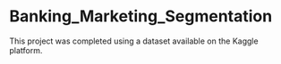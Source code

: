 # Banking_Marketing_Segmentation
This project was completed using a dataset available on the Kaggle platform.
